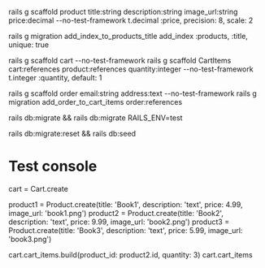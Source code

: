 rails g scaffold product title:string description:string image_url:string price:decimal --no-test-framework
t.decimal :price, precision: 8, scale: 2

rails g migration add_index_to_products_title
add_index :products, :title, unique: true

rails g scaffold cart --no-test-framework
rails g scaffold CartItems cart:references product:references quantity:integer --no-test-framework
t.integer :quantity, default: 1

rails g scaffold order email:string address:text --no-test-framework
rails g migration add_order_to_cart_items order:references

rails db:migrate && rails db:migrate RAILS_ENV=test

rails db:migrate:reset && rails db:seed

# Test console
cart = Cart.create

product1 = Product.create(title: 'Book1', description: 'text', price: 4.99, image_url: 'book1.png')
product2 = Product.create(title: 'Book2', description: 'text', price: 9.99, image_url: 'book2.png')
product3 = Product.create(title: 'Book3', description: 'text', price: 5.99, image_url: 'book3.png')

cart.cart_items.build(product_id: product2.id, quantity: 3)
cart.cart_items